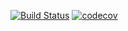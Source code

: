[![Build Status](https://travis-ci.org/blademainer/javaee-demo.png)](https://travis-ci.org/blademainer/javaee-demo)
[![codecov](https://codecov.io/gh/blademainer/javaee-demo/branch/master/graph/badge.svg)](https://codecov.io/gh/blademainer/javaee-demo)
